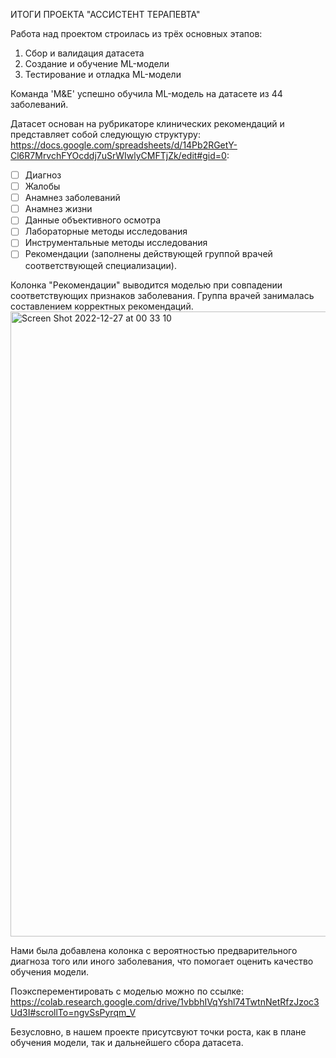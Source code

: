 ИТОГИ ПРОЕКТА "АССИСТЕНТ ТЕРАПЕВТА"

Работа над проектом строилась из трёх основных этапов:

1) Сбор и валидация датасета 
2) Создание и обучение ML-модели
3) Тестирование и отладка ML-модели

Команда 'M&E' успешно обучила ML-модель на датасете из 44 заболеваний.

Датасет основан на рубрикаторе клинических рекомендаций и представляет собой следующую структуру: https://docs.google.com/spreadsheets/d/14Pb2RGetY-Cl6R7MrvchFYOcddj7uSrWIwlyCMFTjZk/edit#gid=0:

- [ ]  Диагноз
- [ ]  Жалобы
- [ ]  Анамнез заболеваний
- [ ]  Анамнез жизни
- [ ]  Данные объективного осмотра
- [ ]  Лабораторные методы исследования
- [ ]  Инструментальные методы исследования
- [ ]  Рекомендации (заполнены действующей группой врачей соответствующей специализации).

Колонка "Рекомендации" выводится моделью при совпадении соответствующих признаков заболевания. Группа врачей занималась составлением корректных рекомендаций.
<img width="1000" alt="Screen Shot 2022-12-27 at 00 33 10" src="https://user-images.githubusercontent.com/114680768/209586481-94d32f64-0251-4c24-ad6b-6414087f22d0.png">

Нами была добавлена колонка с вероятностью предварительного диагноза того или иного заболевания, что помогает оценить качество обучения модели.

Поэксперементировать с моделью можно по ссылке: https://colab.research.google.com/drive/1vbbhIVqYshl74TwtnNetRfzJzoc3Ud3I#scrollTo=ngvSsPyrqm_V

Безусловно, в нашем проекте присутсвуют точки роста, как в плане обучения модели, так и дальнейшего сбора датасета.

